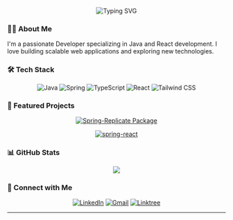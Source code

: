 <div align="center">
  <img src="https://readme-typing-svg.herokuapp.com?font=Fira+Code&weight=500&size=40&pause=1000&color=70A4FC&center=true&vCenter=true&width=600&lines=Hello+👋,+I'm+Nils;Junior+Developer" alt="Typing SVG" />
</div>

### 👨‍💻 About Me

I'm a passionate  Developer specializing in Java and React development. I love building scalable web applications and exploring new technologies.



### 🛠️ Tech Stack

<div align="center">
  
  ![Java](https://img.shields.io/badge/Java-ED8B00?style=for-the-badge&logo=openjdk&logoColor=white)
  ![Spring](https://img.shields.io/badge/Spring-6DB33F?style=for-the-badge&logo=spring&logoColor=white)
  ![TypeScript](https://img.shields.io/badge/TypeScript-007ACC?style=for-the-badge&logo=typescript&logoColor=white)
  ![React](https://img.shields.io/badge/React-20232A?style=for-the-badge&logo=react&logoColor=61DAFB)
  ![Tailwind CSS](https://img.shields.io/badge/Tailwind_CSS-38B2AC?style=for-the-badge&logo=tailwind-css&logoColor=white)
  
</div>

### 🌟 Featured Projects

<div align="center">
  
[![Spring-Replicate Package](https://github-readme-stats.vercel.app/api/pin/?username=nilsw13&repo=Spring-Replicate&theme=cobalt&description=Spring%20Boot%20client%20for%20the%20Replicate%20AI%20platform)](https://github.com/nilsw13/Spring-Replicate)

[![spring-react](https://github-readme-stats.vercel.app/api/pin/?username=nilsw13&repo=spring-react&theme=cobalt&description=Spring%20boot%20-%20ReactJs%20SAAS%20building%20starter%20kit%20--%20Work%20in%20progress)](https://github.com/nilsw13/spring-react)




</div>

### 📊 GitHub Stats

<div align="center">
  <img src="https://github-readme-streak-stats.herokuapp.com/?user=nilsw13&theme=cobalt" />
</div>

### 🤝 Connect with Me

<div align="center">
  
[![LinkedIn](https://img.shields.io/badge/LinkedIn-0077B5?style=for-the-badge&logo=linkedin&logoColor=white)](https://www.linkedin.com/in/nils-wenting-332348281?lipi=urn%3Ali%3Apage%3Ad_flagship3_profile_view_base_contact_details%3BuGVQwmdJQeiO8EbE57b1Dw%3D%3D)
[![Gmail](https://img.shields.io/badge/Gmail-D14836?style=for-the-badge&logo=gmail&logoColor=white)](mailto:nilswentingpro@gmail.com)
[![Linktree](https://img.shields.io/badge/Linktree-000000?style=for-the-badge&logo=About.me&logoColor=white)](https://linktr.ee/nilswenting)


</div>

---

<div align="center">
  <img src="https://komarev.com/ghpvc/?username=nilsw13&style=flat-square&color=blue" alt=""/>
</div>
